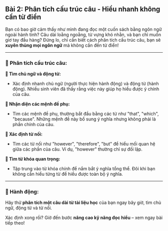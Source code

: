 ## Bài 2: Phân tích cấu trúc câu - Hiểu nhanh không cần từ điển  

Bạn có bao giờ cảm thấy như mình đang đọc một cuốn sách bằng ngôn ngữ ngoài hành tinh? Câu dài loằng ngoằng, từ vựng khó nhằn, và bạn chỉ muốn giơ tay đầu hàng? Đừng lo, chỉ cần biết cách phân tích cấu trúc câu, bạn sẽ **xuyên thủng mọi ngôn ngữ** mà không cần đến từ điển!  

---

### 📌 Phân tích cấu trúc câu:  

**🔹 Tìm chủ ngữ và động từ:**
- Xác định nhanh chủ ngữ (người thực hiện hành động) và động từ (hành động). Nhiều sinh viên đã thấy rằng việc này giúp họ hiểu được ý chính của câu.  

**🔹 Nhận diện các mệnh đề phụ:**
- Tìm các mệnh đề phụ, thường bắt đầu bằng các từ như "that", "which", "because". Những mệnh đề này bổ sung ý nghĩa nhưng không phải là phần chính của câu.  

**🔹 Xác định từ nối:**
- Tìm các từ nối như "however", "therefore", "but" để hiểu mối quan hệ giữa các phần của câu. Ví dụ, "however" thường chỉ sự đối lập.  

**🔹 Tìm từ khóa quan trọng:**
- Tập trung vào từ khóa chính để nắm bắt ý nghĩa tổng thể. Đôi khi bạn không cần hiểu từng từ để hiểu được toàn bộ ý nghĩa.  

---

### 🚀 Hành động:  

Hãy thử **phân tích một câu dài từ tài liệu học** của bạn ngay bây giờ, tìm chủ ngữ, động từ và từ nối.  

Xác định xong rồi? Giờ đến bước **nâng cao kỹ năng đọc hiểu** – xem ngay bài tiếp theo!  
